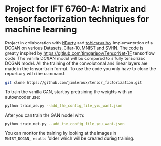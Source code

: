 # Project for IFT 6760-A: Matrix and tensor factorization techniques for machine learning 
Project in collaboration with [NBerty](https://github.com/NBerty) and [tobicarvalho](https://github.com/tobicarvalho). Implementation of a DCGAN on various Datasets, Cifar-10, MNIST and SVHN. The code is greatly inspired by https://github.com/timgaripov/TensorNet-TF tensorflow code. The vanilla DCGAN model will be compared to a fully tensorized DCGAN model. All the training of the convolutional and linear layers are made in the tensor-train format. To use the code you only have to clone the repository with the command:

```bash
git clone https://github.com/jimleroux/tensor_factorization.git
```

To train the vanilla GAN, start by pretraining the weights with an autoencoder use:    

```bash
python train_ae.py --add_the_config_file_you_want.json
```  

After you can train the GAN model with:

```bash
python train_net.py --add_the_config_file_you_want.json
```

You can monitor the training by looking at the images in `MNIST_DCGAN_results` folder which will be created during training.
